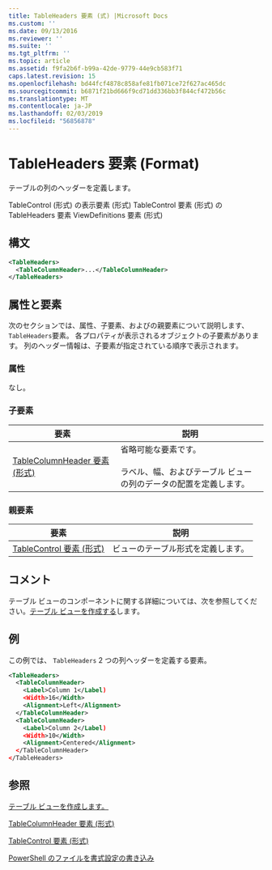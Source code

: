 ```yaml
---
title: TableHeaders 要素 (式) |Microsoft Docs
ms.custom: ''
ms.date: 09/13/2016
ms.reviewer: ''
ms.suite: ''
ms.tgt_pltfrm: ''
ms.topic: article
ms.assetid: f9fa2b6f-b99a-42de-9779-44e9cb583f71
caps.latest.revision: 15
ms.openlocfilehash: bd44fcf4878c858afe81fb071ce72f627ac465dc
ms.sourcegitcommit: b6871f21bd666f9cd71dd336bb3f844cf472b56c
ms.translationtype: MT
ms.contentlocale: ja-JP
ms.lasthandoff: 02/03/2019
ms.locfileid: "56856878"
---
```

# <a name="tableheaders-element-format"></a>TableHeaders 要素 (Format)

テーブルの列のヘッダーを定義します。

TableControl (形式) の表示要素 (形式) TableControl 要素 (形式) の TableHeaders 要素 ViewDefinitions 要素 (形式)

## <a name="syntax"></a>構文

```xml
<TableHeaders>
  <TableColumnHeader>...</TableColumnHeader>
</TableHeaders>

```

## <a name="attributes-and-elements"></a>属性と要素

次のセクションでは、属性、子要素、およびの親要素について説明します、`TableHeaders`要素。 各プロパティが表示されるオブジェクトの子要素があります。 列のヘッダー情報は、子要素が指定されている順序で表示されます。

### <a name="attributes"></a>属性

なし。

### <a name="child-elements"></a>子要素

|要素|説明|
|-------------|-----------------|
|[TableColumnHeader 要素 (形式)](./tablecolumnheader-element-format.md)|省略可能な要素です。<br /><br /> ラベル、幅、およびテーブル ビューの列のデータの配置を定義します。|

### <a name="parent-elements"></a>親要素

|要素|説明|
|-------------|-----------------|
|[TableControl 要素 (形式)](./tablecontrol-element-format.md)|ビューのテーブル形式を定義します。|

## <a name="remarks"></a>コメント

テーブル ビューのコンポーネントに関する詳細については、次を参照してください。[テーブル ビューを作成する](./creating-a-table-view.md)します。

## <a name="example"></a>例

この例では、 `TableHeaders` 2 つの列ヘッダーを定義する要素。

```xml
<TableHeaders>
  <TableColumnHeader>
    <Label>Column 1</Label)
    <Width>16</Width>
    <Alignment>Left</Alignment>
  </TableColumnHeader>
  <TableColumnHeader>
    <Label>Column 2</Label)
    <Width>10</Width>
    <Alignment>Centered</Alignment>
  </TableColumnHeader>
</TableHeaders>
```

## <a name="see-also"></a>参照

[テーブル ビューを作成します。](./creating-a-table-view.md)

[TableColumnHeader 要素 (形式)](./tablecolumnheader-element-format.md)

[TableControl 要素 (形式)](./tablecontrol-element-format.md)

[PowerShell のファイルを書式設定の書き込み](./writing-a-powershell-formatting-file.md)
